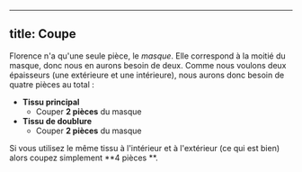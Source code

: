 ***

## title: Coupe

Florence n'a qu'une seule pièce, le *masque*. Elle correspond à la moitié du masque, donc nous en aurons besoin de deux. Comme nous voulons deux épaisseurs (une extérieure et une intérieure), nous aurons donc besoin de quatre pièces au total :

*   **Tissu principal**
    *   Couper **2 pièces** du masque
*   **Tissu de doublure**
    *   Couper **2 pièces** du masque

Si vous utilisez le même tissu à l'intérieur et à l'extérieur (ce qui est bien) alors coupez simplement \*\*4 pièces \*\*.
